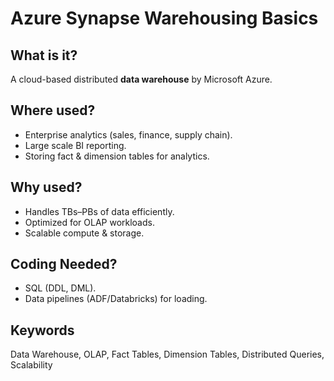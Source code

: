 # Azure Synapse Warehousing Basics

## What is it?
A cloud-based distributed **data warehouse** by Microsoft Azure.

## Where used?
- Enterprise analytics (sales, finance, supply chain).
- Large scale BI reporting.
- Storing fact & dimension tables for analytics.

## Why used?
- Handles TBs–PBs of data efficiently.
- Optimized for OLAP workloads.
- Scalable compute & storage.

## Coding Needed?
- SQL (DDL, DML).
- Data pipelines (ADF/Databricks) for loading.

## Keywords
Data Warehouse, OLAP, Fact Tables, Dimension Tables, Distributed Queries, Scalability
